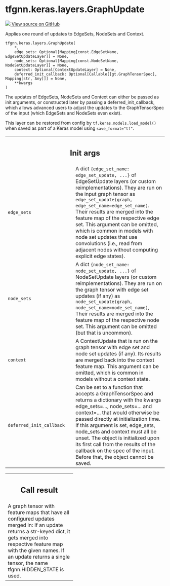 # tfgnn.keras.layers.GraphUpdate

<!-- Insert buttons and diff -->

<a target="_blank" href="https://github.com/tensorflow/gnn/tree/master/tensorflow_gnn/keras/layers/graph_update.py#L125-L261">
<img src="https://www.tensorflow.org/images/GitHub-Mark-32px.png" /> View source
on GitHub </a>

Applies one round of updates to EdgeSets, NodeSets and Context.

<pre class="devsite-click-to-copy prettyprint lang-py tfo-signature-link">
<code>tfgnn.keras.layers.GraphUpdate(
    *,
    edge_sets: Optional[Mapping[const.EdgeSetName, EdgeSetUpdateLayer]] = None,
    node_sets: Optional[Mapping[const.NodeSetName, NodeSetUpdateLayer]] = None,
    context: Optional[ContextUpdateLayer] = None,
    deferred_init_callback: Optional[Callable[[gt.GraphTensorSpec], Mapping[str, Any]]] = None,
    **kwargs
)
</code></pre>



<!-- Placeholder for "Used in" -->

The updates of EdgeSets, NodeSets and Context can either be passed as
init arguments, or constructed later by passing a deferred_init_callback,
which allows advanced users to adjust the updates to the GraphTensorSpec
of the input (which EdgeSets and NodeSets even exist).

This layer can be restored from config by `tf.keras.models.load_model()` when
saved as part of a Keras model using `save_format="tf"`.

<!-- Tabular view -->
 <table class="responsive fixed orange">
<colgroup><col width="214px"><col></colgroup>
<tr><th colspan="2"><h2 class="add-link">Init args</h2></th></tr>

<tr>
<td>
<code>edge_sets</code><a id="edge_sets"></a>
</td>
<td>
A dict <code>{edge_set_name: edge_set_update, ...}</code> of EdgeSetUpdate
layers (or custom reimplementations). They are run on the input graph
tensor as <code>edge_set_update(graph, edge_set_name=edge_set_name)</code>.
Their results are merged into the feature map of the respective edge set.
This argument can be omitted, which is common in models with node set
updates that use convolutions (i.e., read from adjacent nodes without
computing explicit edge states).
</td>
</tr><tr>
<td>
<code>node_sets</code><a id="node_sets"></a>
</td>
<td>
A dict <code>{node_set_name: node_set_update, ...}</code> of NodeSetUpdate
layers (or custom reimplementations). They are run on the graph tensor
with edge set updates (if any) as
<code>node_set_update(graph, node_set_name=node_set_name)</code>,
Their results are merged into the feature map of the respective node set.
This argument can be omitted (but that is uncommon).
</td>
</tr><tr>
<td>
<code>context</code><a id="context"></a>
</td>
<td>
A ContextUpdate that is run on the graph tensor with edge set and
node set updates (if any). Its results are merged back into the context
feature map. This argument can be omitted, which is common in models
without a context state.
</td>
</tr><tr>
<td>
<code>deferred_init_callback</code><a id="deferred_init_callback"></a>
</td>
<td>
Can be set to a function that accepts a
GraphTensorSpec and returns a dictionary with the kwargs
edge_sets=..., node_sets=... and context=... that would otherwise be
passed directly at initialization time. If this argument is set,
edge_sets, node_sets and context must all be unset.
The object is initialized upon its first call from the results of
the callback on the spec of the input. Before that, the object cannot
be saved.
</td>
</tr>
</table>

<!-- Tabular view -->
 <table class="responsive fixed orange">
<colgroup><col width="214px"><col></colgroup>
<tr><th colspan="2"><h2 class="add-link">Call result</h2></th></tr>
<tr class="alt">
<td colspan="2">
A graph tensor with feature maps that have all configured updates merged in:
If an update returns a str-keyed dict, it gets merged into respective
feature map with the given names. If an update returns a single tensor,
the name tfgnn.HIDDEN_STATE is used.
</td>
</tr>

</table>
